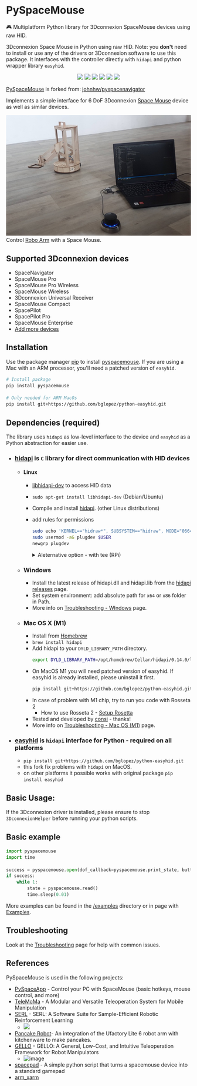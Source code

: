 # PySpaceMouse

🎮 Multiplatform Python library for 3Dconnexion SpaceMouse devices using raw HID.

3Dconnexion Space Mouse in Python using raw HID.
Note: you **don't** need to install or use any of the drivers or 3Dconnexion software to use this package.
It interfaces with the controller directly with `hidapi` and python wrapper library `easyhid`.

<p align="center">
<a href="https://hits.seeyoufarm.com"><img src="https://hits.seeyoufarm.com/api/count/incr/badge.svg?url=https%3A%2F%2Fgithub.com%2FJakubAndrysek%2Fpyspacemouse&count_bg=%2379C83D&title_bg=%23555555&icon=&icon_color=%23E7E7E7&title=hits&edge_flat=true"/></a>
<img src="https://img.shields.io/github/license/JakubAndrysek/pyspacemouse?style=flat-square">
<img src="https://img.shields.io/github/stars/JakubAndrysek/pyspacemouse?style=flat-square">
<img src="https://img.shields.io/github/forks/JakubAndrysek/pyspacemouse?style=flat-square">
<img src="https://img.shields.io/github/issues/JakubAndrysek/pyspacemouse?style=flat-square">
<a href="https://www.pepy.tech/projects/pyspacemouse" target="_blank"><img src="https://static.pepy.tech/badge/pyspacemouse"></a>
</p>

[PySpaceMouse](https://github.com/JakubAndrysek/pyspacemouse) is forked from: [johnhw/pyspacenavigator](https://github.com/johnhw/pyspacenavigator)

Implements a simple interface for 6 DoF 3Dconnexion [Space Mouse](https://3dconnexion.com/uk/spacemouse/) device as
well as similar devices.

![](https://github.com/JakubAndrysek/pyspacemouse/raw/master/media/spacemouse-robot.jpg)
Control [Robo Arm](https://roboruka.robotickytabor.cz/) with a Space Mouse.

## Supported 3Dconnexion devices

* SpaceNavigator
* SpaceMouse Pro
* SpaceMouse Pro Wireless
* SpaceMouse Wireless
* 3Dconnexion Universal Receiver
* SpaceMouse Compact
* SpacePilot
* SpacePilot Pro
* SpaceMouse Enterprise
* [Add more devices](https://github.com/johnhw/pyspacenavigator/issues/1)

## Installation

Use the package manager [pip](https://pip.pypa.io/en/stable/) to install [pyspacemouse](https://pypi.org/project/pyspacemouse/). If you are using a Mac with an ARM processor, you'll need a patched version of `easyhid`.

```bash
# Install package
pip install pyspacemouse

# Only needed for ARM MacOs
pip install git+https://github.com/bglopez/python-easyhid.git
```

## Dependencies (required)

The library uses `hidapi` as low-level interface to the device and `easyhid` as a Python abstraction for easier use.

- ### [hidapi](https://github.com/libusb/hidapi) is `C` library for direct communication with HID devices
    - #### Linux
        - [libhidapi-dev]() to access HID data
        - `sudo apt-get install libhidapi-dev` (Debian/Ubuntu)
        - Compile and install [hidapi](https://github.com/libusb/hidapi/#build-from-source).  (other Linux
          distributions)

        - add rules for permissions
            ```bash
            sudo echo 'KERNEL=="hidraw*", SUBSYSTEM=="hidraw", MODE="0664", GROUP="plugdev"' > /etc/udev/rules.d/99-hidraw-permissions.rules
            sudo usermod -aG plugdev $USER
            newgrp plugdev
            ```
            <details>
            <summary>Aleternative option - with tee (RPi)</summary>
            <pre>
            echo 'KERNEL=="hidraw*", SUBSYSTEM=="hidraw", MODE="0664", GROUP="plugdev"' | sudo tee /etc/udev/rules.d/99-hidraw-permissions.rules
            sudo usermod -aG plugdev $USER
            newgrp plugdev
            </pre>
            </details>

    - ### Windows
        - Install the latest release of hidapi.dll and hidapi.lib from
          the [hidapi releases](https://github.com/libusb/hidapi/releases) page.
        - Set system environment: add absolute path for `x64` or `x86` folder in Path.
        - More info on [Troubleshooting - WIndows](./troubleshooting.md#windows) page.

    - ### Mac OS X (M1)
        - Install from [Homebrew](https://formulae.brew.sh/formula/hidapi)
        - `brew install hidapi`
        - Add hidapi to your `DYLD_LIBRARY_PATH` directory.
            ```bash
            export DYLD_LIBRARY_PATH=/opt/homebrew/Cellar/hidapi/0.14.0/lib:$DYLD_LIBRARY_PATH
            ```
        - On MacOS M1 you will need patched version of easyhid. If easyhid is already installed, please uninstall it first.
            ```bash
            pip install git+https://github.com/bglopez/python-easyhid.git
            ```
        - In case of problem with M1 chip, try to run you code with Rosseta 2
            - How to use Rosseta 2 - [Setup Rosetta](https://apple.stackexchange.com/questions/428768/on-apple-m1-with-rosetta-how-to-open-entire-terminal-iterm-in-x86-64-architec)
        - Tested and developed by [consi](https://github.com/JakubAndrysek/PySpaceMouse/issues/10#issuecomment-1768362007) - thanks!
        - More info on [Troubleshooting - Mac OS (M1)](./troubleshooting.md#mac-os-m1) page.

- ### [easyhid](https://github.com/bglopez/python-easyhid) is `hidapi` interface for Python - required on all platforms
    - `pip install git+https://github.com/bglopez/python-easyhid.git`
    - this fork fix problems with `hidapi` on MacOS.
    - on other platforms it possible works with original package `pip install easyhid`

## Basic Usage:

If the 3Dconnexion driver is installed, please ensure to stop `3DconnexionHelper` before running your python scripts.



## Basic example

````py
import pyspacemouse
import time

success = pyspacemouse.open(dof_callback=pyspacemouse.print_state, button_callback=pyspacemouse.print_buttons)
if success:
    while 1:
        state = pyspacemouse.read()
        time.sleep(0.01)
````
More examples can be found in the [/examples](https://github.com/JakubAndrysek/PySpaceMouse/tree/master/examples) directory or in page with [Examples](https://spacemouse.kubaandrysek.cz/mouseApi/examples/).


## Troubleshooting

Look at the [Troubleshooting](./troubleshooting.md) page for help with common issues.

## References

PySpaceMouse is used in the following projects:

- [PySpaceApp](https://github.com/JakubAndrysek/pyspaceapp) - Control your PC with SpaceMouse (basic hotkeys, mouse control, and more)
- [TeleMoMa](https://github.com/UT-Austin-RobIn/telemoma) - A Modular and Versatile Teleoperation System for Mobile Manipulation
- [SERL](https://github.com/rail-berkeley/serl) - SERL: A Software Suite for Sample-Efficient Robotic Reinforcement Learning
    - ![](https://github.com/rail-berkeley/serl/raw/e59dc0d2721399af2e629d7bcad678fa2ffce9ae/docs/images/tasks-banner.gif)
- [Pancake Robot](https://github.com/pauldw/pancake-robot)- An integration of the Ufactory Lite 6 robot arm with kitchenware to make pancakes.
- [GELLO](https://github.com/wuphilipp/gello_software) - GELLO: A General, Low-Cost, and Intuitive Teleoperation Framework for Robot Manipulators
    - ![image](https://github.com/wuphilipp/gello_software/assets/33494544/229d90b5-c758-4c14-ab37-d4b2ed7ad50b)
- [spacepad](https://github.com/brianpeiris/spacepad) - A simple python script that turns a spacemouse device into a standard gamepad
- [arm_xarm](https://github.com/johnrso/arm_xarm)
